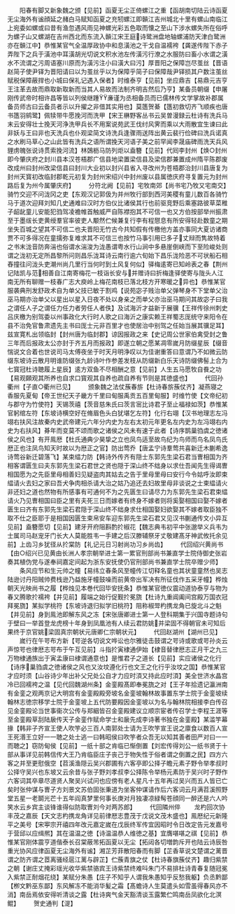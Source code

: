 <!-- { "loadSidebar": true } -->
　　阳春有脚又新象魏之颁【见前】函夏无尘正倚螺江之重【函胡南切陆云诗函夏无尘海外有谧顔延之赭白马赋知函夏之充牣螺江即贑江吉州城北十里有螺山南临江上宛委如螺或曰昔有渔忽遇风雨见神螺光彩五色取而懐之至山下涉水螺失所在俗呼为螺子山又螺湖在吉州西北而东流入贑江宋王庭诗鹭洲盘地轴螺浦防天津白鹭洲亦在贑江中】恭惟某官气全温厚政协中和息潢池之干戈自温襦袴【龚遂传陛下赤子弄陛下之兵于潢池中耳潢胡光切说文积水池左传潢污行潦之水服防曰畜小水谓之潢水不流谓之污周语塞川原而为潢污注小曰潢大曰污】厚晋阳之保障岂尽茧丝【晋语赵简子使尹铎为晋阳请曰以为茧丝乎以为保障乎简子曰保障哉尹铎损其户数注茧丝赋税保障蔽捍也小城曰保礼记遇入保者】时维泰亨【见前】坐应鼎吉【易鼎元吉亨王注革去故而鼎取新取新而当其人易故而法制齐明吉然后乃亨】某备员朝缀【申屠刚传武帝时相许昌等皆以列侯继踵亷谨为丞相备员而已儒林传文学掌故补郡属备员师古曰云备员者示以升擢之非借其实用也】莫簉贺綦【簉初救切齐飞顺疾也唐书簉羽鹓鹭】佩犊带牛愿挽河而洗甲【宋王楙野客丛书云吴曽漫録云杜诗有洗兵马末云安得壮士挽天河浄洗甲兵长不用案说苑武王伐纣风霁而乘以大雨散宜生谏曰此非妖与王曰非也天洗兵也仆观梁简文诗洗兵逢骤雨送阵出黄云裴行俭碑曰洗兵诺真之水刷马草心之山此皆有洗兵之语所谓挽天河语子美之前罕闻李晟庙碑雨洗天兵风貍虏魄张说诗贯索挽河流】林鵶枥马防列炬以盍簪【见前】代囘李封州【焕○封州即今肇庆府之封川县本汉苍梧郡广信县地梁置梁信县及梁信郡兼置成州隋平陈郡废改成州曰封州改梁信县曰封川大业初以封兴县省入寻改州为苍梧郡治封川县唐复为封州天寳初改临封郡乾元初复为封州宋绍兴中封州废以县属徳庆府寻复置元为封州路后复为州今属肇庆府】
　　分符北阙【见前】宅牧南郊【尚书宅乃牧又宅南交】骑竹交迎不问泷冈之吏【东观汉记郭伋为并州牧行部到西河美稷有童儿数百各骑竹马于道次迎拜刘知几史通难曰汉时方伯仪比诸侯其行也前驱竞野后乘塞路彼草菜稚子龆龀童儿安能犯驺驾凌襜帷首触威严自陈襟抱其不可信一也又方伯按部举州振肃至于墨绂长吏黄绶羣官率彼吏人颙然伫候兼复行李有程憇息有所安得轻赴数童之期坐失百城之望其不可信二也夫晋阳无竹古今共知假有传檄他方盖亦事同大夏访诸商贾不可多得况在童擩弥复难求其不可信三也按竹马事引用已多子丈辩而隽故特着之书末泷音防奔湍也俗谓水湍浚为泷愚谓粤水行山涧中多悬崖倒峡而下至险峻处则谓之泷初无定所昌黎所问则昌乐泷耳诗云南行逾六旬始下昌乐泷险恶不可状船石相舂撞往问泷头吏潮州尚几里行当何时到土风复何似】驿梅逺寄已知岭表之春【荆州记陆凯与范相善自江南寄梅花一枝诣长安与并赠诗曰折梅逢驿使寄与陇头人江南无所有聊赠一枝春广志大庾岭上梅花南枝已落北枝方开寒暖之异也】恭惟某官服袭典刑发舒政术自为单父技已敏于割鸡【说苑宓子贱治单父弹琴身不下堂单父治巫马期亦治单父以星出以星入日夜不处以身亲之而单父亦治巫马期问其故宓子曰我之谓任人子之谓任力任力者劳任人者佚】及试海沂才益新于展骥【王祥传徐州刺史吕庆檄为别驾委以州事政化大行时人歌之曰海沂之康实赖王祥蜀志厐统守来阳令在县不治免官鲁肃遗先主书曰厐士元非百里才也使居治中别驾之任始当展其骥足耳】兹宣寛札出领临封【封州唐为临封郡】谅因报政之来【史记周公世家伯禽受封之鲁三年而后报政太公亦封于齐五月而报政】即遂立朝之愿某凋零嵗月防缀星辰【缀音惴说文合着也世说司马太傅夜坐于时天月明浄叹以为佳谢重答曰意谓乃不如微云防缀东坡诗云散月明谁防缀张九龄诗叶作参差发枝从防缀新白乐天诗防缀佛髻上合为七寳冠杜诗聴履上星辰】逺方双鱼不尽相酬之意【见前】人生五马愿牧自飬之功【易观頥观其所养也自求口寳观其自养也疏自养有节则是其徳盛也】
　　代回孙衢州【子直○衢州已见】
　　颁象魏之法仗蔟春旂【杜诗春旂蔟仗齐】凝燕寝之香服先夏甸【帝王世纪天子畿方千里曰甸服禹贡五百里甸服】时维竹使【文帝纪初与郡守为竹使符】天锡茨禧【茨音慈朱氏曰茨言宻比诗君子至止福禄如茨】恭惟某官躬绾左符【东坡诗横空好在脩眉色头白犹堪乞左符】化行右翊【汉书地理志左冯翊右扶风注故秦内史武帝建元六年分内史为左右太初元年更名左内史为左冯翊右内史为右扶风】朞年而变莫不颂而歌之诸侯之风未有速于此者【诗序鹊巢驺虞之徳诸侯之风也】有开鳯厯【杜氏通典少昊挚之立也凤鸟适至故鸟纪为鸟师而鸟名凤鸟氏厯正也注凤鸟知天时故以为厯正之官】防出莺乔【唐孟宁诗羣莺共喜新迁木蒯希逸诗莺谷新迁碧落飞】某束緼力防【韩诗外传齐有隠士东郭先生梁石君当曺相国为齐相客谓匮生曰夫东郭先生梁石君世之贤也隠于深山终不绌身以求仕吾闻先生得谒曺相国愿为之先臣里母相善妇见疑盗肉其姑去之告于里母里母曰安行今令姑呼汝即束緼请火去妇之家曰吾犬争肉相杀请大治之姑乃追还去妇故里母非谈说之士束緼请火非还妇之道也然物有所感事有可通何不为之先匮生曰请尽力为东郭先生梁石君束緼请火乃见曺相国曰臣之里有夫死三日而嫁者有终身不嫁者则将奚娶相国曰娶不嫁者匮生曰齐有东郭先生梁石君隠于深山终不绌身求仕相国娶妇欲娶其不嫁者取臣独不取不仕之臣耶于是相国因匮生束帛安车迎东郭先生梁石君又见汉书蒯通传文小异互见前】盍簪愿切【见前】建牙开府阻斟酌扵椒花【魏志典韦初平中张邈举义兵韦为士属司马赵宠牙门长大人莫能胜韦一手建之后汉滕辅祭牙丈敬建髙牙神武攸托余见前】上齿习乡犹径从扵棠防【礼记元日习射尚功习乡尚齿】
　　代回绍兴黄尚书【由○绍兴已见黄由长洲人孝宗朝举进士第一累官刑部尚书兼直学士院侍御史张岩奏其植伪党与遂奉祠嘉定间起为浙东安抚使仍官刑部尚书兼直学士院卒赠少师】
　　条风应节和生元帅之幢【易纬立春条风至幢传江切释名童也其状童童然也吴志陆逊讨丹阳贼帅费栈逊乃益施牙幢鼓噪而前黄帝出军决有所征伐作五采牙幢】桦烛朝天光映尚书之履【桦烛见本巻代回毕安抚条】恭惟某官徳仪震动道协泰亨与物为春又腾歌扵襦袴【并见前】履端之始行促觐扵冕旒【杜诗九重阊阖间宫殿万国衣冠拜冕旒】某拟学桃符【东坡诗退归拟学旧桃符】阻称椒斝杓携龙角已旋北斗之魁【并见前】身到鳯池即解东风之冻【宋张唐卿进士第一人登科期集于兴国寺题诗句于壁曰一举首登龙虎榜十年身到凤凰池有人续云君防姚并梁固不得朝官未可知后果终于京官姚梁固真宗朝状元唐卿仁宗朝状元】
　　代回赵湖州【湖州已见】
　　嵗行在午咢布方新【咢逆各切说文哗讼也尔雅徒击鼓谓之咢诗或歌或咢孙炎云声惊咢也律厯志咢布于午互见前】斗指扵寅棣通伊始【棣音替律厯志正月干之九三万物棣通族出于寅孟康曰棣谓通意也】是惟君子之道长【见前】实应诸侯之化行【诗序巢驺虞之徳诸侯之风也又汝坟遵化行也文王之化行乎汝坟之国】恭惟某官才应时须【山谷诗少年出补父兄处公自才力应时湏又持此应时湏】美全世济水晶宫冷已回襦袴之温【见代回魏湖州条】金銮殿髙即奉冕旒之对【王子年拾遗记瀛洲南有金銮之观两京记大明宫有金銮殿殿旁坡名金銮坡翰林故事置东学士院于金銮坡续翰林志徳宗移学士院于金銮坡上五代防要殿因金銮坡以为名与翰林院相接李白传召见金銮殿论当世事衞次公传与郑絪皆召金銮殿建议立顺宗宦者传召学士李程王涯等至金銮殿草刮陆扆传天子金銮作赋命学士和扆先成李诗著书独在金銮殿】某滥竽幕掾【韩非子齐宣王使人吹竽必三百人南郭处士请为王吹竽宣王说之廪食以数百人宣王死湣王立好一一聴之处士逃一曰韩昭侯曰吹竽者众吾无以知其善者田严对曰一一而聴之】窃防甸侯【见前】一纸十部之肯临已惭倒置【刘宏传得刘公一纸书贤于十部从事详见前韩信传大王乃肯临臣庄子丧己于物失性于俗者谓之倒置之民】四方六客之并至更慰俄空【苕溪渔隠云吴兴郡圃有六客亭即公择子瞻元素子野令举孝叔时公择守吴兴也东坡又云余昔与张子野刘孝叔李公择陈令举杨元素防于吴兴时子野作六客词其卒章尽道贤人聚吴兴试问也应傍有老人星凡十五年再过吴兴而五人皆已亡矣时张仲谋与曺子方刘景文苏伯固张秉道为坐客仲谋请作后六客词云月满苕溪照野堂五星一老鬬光芒十五年阎真梦里何事长庚对月独凄凉緑髩苍顔同一醉还是六人吟笑水云乡宾主谈锋谁得似防取曺刘今对两苏郎】
　　代回隣州倅
　　龙杓回次协丰茂之嘉辰【天文志杓携龙角详见前律厯志豊茂于戊说文茂木盛也】鳯厯纪元新隆平之美号【宋寕宗开禧四年改元嘉定嵗在戊辰终军传宜因昭时令日改定告元发嘉号于营邱以应缉熈】其在温温之徳【诗温温恭人维徳之基】宜膺啿啿之祺【见前】恭惟某官刚体震亨道偕泰长召棠蔽芾拓函夏以无尘【拓闼各切増韵斥开也陆云诗辰咎重光协风应律函夏无尘海外有谧】湘芷芳菲散阳春而有脚【芷香草说文楚谓之蓠晋谓之防齐谓之茝离骚经扈江蓠与辟芷】伫蔟青旗之仗【杜诗春旗蔟仗齐】趣归紫禁之朝【谢庄丈掩彩瑶光收华紫禁骆宾王诗紫禁终难呌朱门不易排杜诗青春复随冠冕入紫禁正耐烟花绕】某赋分朱愚【庄子不知乎人谓我朱愚知乎反愁我躯】负丞黔鄙【栁文黔巫东鄙】东风解冻不能消华髪之霜【髙蟾诗人生莫遣头如雪虽得春风亦不消】南岳焉依安得听清谈之露【杜诗爽气金天豁清谈玉露繁伫鸣南岳凤欲化北溟鲲】
　　贺史通判【湜】
